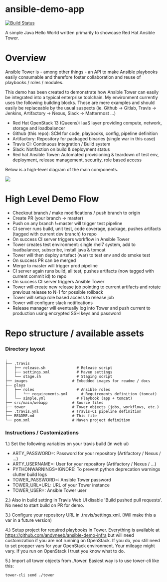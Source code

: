 # ansible-demo-app

[![Build Status](https://travis-ci.org/andyneeb/ansible-demo-app.svg?branch=master)](https://travis-ci.org/andyneeb/ansible-demo-app)

A simple Java Hello World written primarily to showcase Red Hat Ansible Tower.

# Overview

Ansible Tower is - among other things - an API to make Ansible playbooks easily consumable and therefore foster collaboration and reuse of playbooks / roles / modules.

This demo has been created to demonstrate how Ansible Tower can easily be integrated into a typical enterprise toolchain. My environment currently uses the following building blocks. Those are mere examples and should easily be replaceable by the usual suspects (ie. Github -> Gitlab, Travis -> Jenkins, Artifactory -> Nexus, Slack -> Mattermost ...)

- Red Hat OpenStack 13 (Queens): IaaS layer providing compute, network, storage and loadbalancer
- Github (this repo): SCM for code, playbooks, config, pipeline definition
- Artifactory: Repository for packaged binaries (single war in this case)
- Travis CI: Continuous Integration / Build system
- Slack: Notifaction on build & deployment status
- Red hat Ansible Tower: Automated provisioning & teardown of test env, deployment, release management, security, role based access

Below is a high-level diagram of the main components.

![](../images/overview.png)

# High Level Demo Flow

- Checkout branch / make modifications / push branch to origin
- Create PR (your branch -> master)
- Push on any branch !=master will trigger test pipeline
- CI server runs build, unit test, code coverage, package, pushes artifacts (tagged with current dev branch) to repo
- On success CI server triggers workflow in Ansible Tower
- Tower creates test environment: single rhel7 system, add to loadbalancer, subscribe, install java & tomcat
- Tower will then deploy artefact (war) to test env and do smoke test
- On success PR can be merged
- Merge to master will trigger prod pipeline
- CI server again runs build, all test, pushes artifacts (now tagged with current commit id) to repo
- On success CI server triggers Ansible Tower
- Tower will create new release job pointing to current artifacts and rotate previous release to N-1 for possible rollback
- Tower will setup role based access to release job
- Tower will configure slack notifications
- Release manager will eventually log into Tower and push current to production using encrypted SSH keys and password

# Repo structure / available assets

### Directory layout

    .
    ├── .travis                   
    │   ├── release.sh              # Release script
    │   ├── settings.xml            # Maven settings
    │   └── stage.sh                # Staging script
    ├── images                    # Embedded images for readme / docs
    ├── plays                     
    │   ├── roles                   # Ansible roles
    │   │   └── requirements.yml      # Requirements definition (tomcat)
    │   └── simple.yml              # Playbook (app + tomcat)
    ├── src/main/webapp           # Source files
    ├── tower                     # Tower objects (jobs, workflows, etc.)
    ├── .travis.yml               # Travis-CI pipeline definition
    ├── README.md                 # This file
    └── pom.xml                   # Maven project definition

### Instructions / Customizations

1.) Set the following variables on your travis build (in web ui)
- ARTY_PASSWORD=<PASSWORD>: Password for your repository (Artifactory / Nexus / ...)
- ARTY_USERNAME=<USER>: User for your repository (Artifactory / Nexus / ...)
- PYTHONWARNINGS=IGNORE: To prevent python deprecation warnings clutter build logs
- TOWER_PASSWORD=<PASSWORD>: Ansible Tower password
- TOWER_URL=URL: URL of your Tower instance 
- TOWER_USER=<USER>: Ansible Tower user

2.) Also in build setting in Travis Web UI disable 'Build pushed pull requests'. No need to start build on PR for demo.

3.) Configure your repository URL in .travis/settings.xml. (Will make this a var in a future version)

4.) Setup project for required playbooks in Tower. Everything is available at https://github.com/andyneeb/ansible-demo-infra but will need customization if you are not running on OpenStack. If you do, you still need to set propper vars for your OpenStack environment. Your mileage might vary. If you run on OpenStack I trust you know what to do.

5.) Import all tower objects from ./tower. Easiest way is to use tower-cli like this:

```
tower-cli send ./tower

